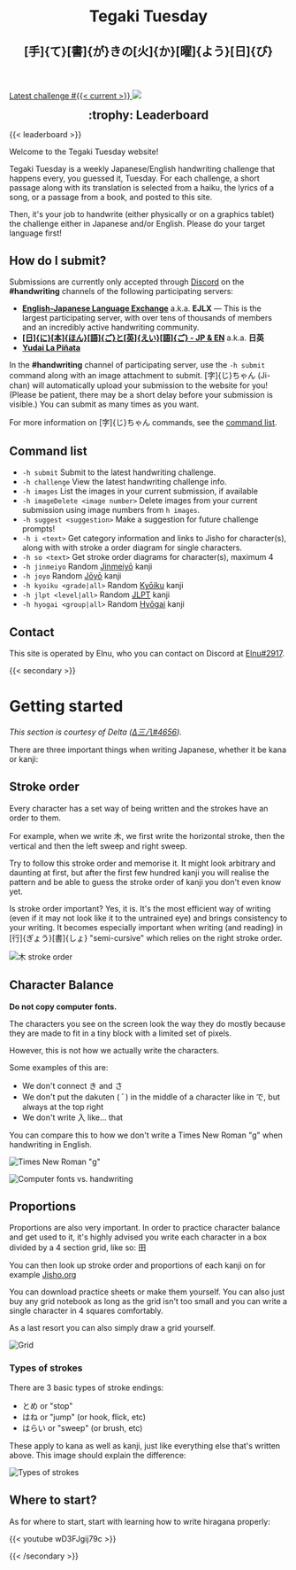 ---
---

<header style="text-align: center">
	<h1>Tegaki Tuesday</h1>
	<h2 class="gray">[手]{て}[書]{が}きの[火]{か}[曜]{よう}[日]{び}</h2>
</header>

<p class="action-button">
	<a href="/{{< current >}}">
		<span>Latest challenge #{{< current >}} <i class="fa-solid fa-circle-arrow-right"></i></span>
		<img src="/mascot-avatar.png">
	</a>
</p>

<h2 style="text-align: center; margin: 0">:trophy: Leaderboard</h2>

{{< leaderboard >}}

Welcome to the Tegaki Tuesday website!

Tegaki Tuesday is a weekly Japanese/English handwriting challenge that happens every, you guessed it, Tuesday. For each challenge, a short passage along with its translation is selected from a haiku, the lyrics of a song, or a passage from a book, and posted to this site.

Then, it's your job to handwrite (either physically or on a graphics tablet) the challenge either in Japanese and/or English. Please do your target language first!

## How do I submit?

Submissions are currently only accepted through [Discord](https://discord.com/) on the **#handwriting** channels of the following participating servers:

- **[English-Japanese Language Exchange](https://discord.gg/japanese)** a.k.a. **EJLX** — This is the largest participating server, with over tens of thousands of members and an incredibly active handwriting community.
- **[[日]{に}[本]{ほん}[語]{ご}と[英]{えい}[語]{ご} - JP & EN](https://discord.gg/2Tf75M9)** a.k.a. **日英**
- **[Yudai La Piñata](https://discord.gg/5e5je2PXeq)**

In the **#handwriting** channel of participating server, use the `-h submit` command along with an image attachment to submit. [字]{じ}ちゃん (Ji-chan) will automatically upload your submission to the website for you! (Please be patient, there may be a short delay before your submission is visible.) You can submit as many times as you want.

For more information on [字]{じ}ちゃん commands, see the [command list](#command-list).

## Command list

- `-h submit` Submit to the latest handwriting challenge.
- `-h challenge` View the latest handwriting challenge info.
- `-h images` List the images in your current submission, if available
- `-h imageDelete <image number>` Delete images from your current submission using image numbers from `h images`.
- `-h suggest <suggestion>` Make a suggestion for future challenge prompts!
- `-h i <text>` Get category information and links to Jisho for character(s), along with with stroke a order diagram for single characters.
- `-h so <text>` Get stroke order diagrams for character(s), maximum 4
- `-h jinmeiyo` Random [Jinmeiyō](https://en.wikipedia.org/wiki/Jinmeiyō_kanji) kanji
- `-h joyo` Random [Jōyō](https://en.wikipedia.org/wiki/Jōyō_kanji) kanji
- `-h kyoiku <grade|all>` Random [Kyōiku](https://en.wikipedia.org/wiki/Kyōiku_kanji) kanji
- `-h jlpt <level|all>` Random [<abbr title="Japanese-Language Proficiency Test">JLPT</abbr>](https://en.wikipedia.org/wiki/Japanese-Language_Proficiency_Test) kanji
- `-h hyogai <group|all>` Random [Hyōgai](https://en.wikipedia.org/wiki/Hyōgai_kanji) kanji

## Contact

This site is operated by Elnu, who you can contact on Discord at [Elnu#2917](https://discord.com/users/441283734214279178).

{{< secondary >}}

# Getting started

*This section is courtesy of Delta ([Δ三八#4656](https://discord.com/users/200401434137722881)).*

There are three important things when writing Japanese, whether it be kana or kanji:

## Stroke order

Every character has a set way of being written and the strokes have an order to them.

For example, when we write 木, we first write the horizontal stroke, then the vertical and then the left sweep and right sweep.

Try to follow this stroke order and memorise it. It might look arbitrary and daunting at first, but after the first few hundred kanji you will realise the pattern and be able to guess the stroke order of kanji you don't even know yet.

Is stroke order important? Yes, it is. It's the most efficient way of writing (even if it may not look like it to the untrained eye) and brings consistency to your writing. It becomes especially important when writing (and reading) in [行]{ぎょう}[書]{しょ} "semi-cursive" which relies on the right stroke order. 

![木 stroke order](/tree.png)

## Character Balance

**Do not copy computer fonts.**

The characters you see on the screen look the way they do mostly because they are made to fit in a tiny block with a limited set of pixels. 

However, this is not how we actually write the characters.

Some examples of this are:

- We don't connect <span style="font-family: sans-serif">き</span> and <span style="font-family: sans-serif">さ</span>
- We don't put the dakuten (<span style="font-family: sans-serif"> ﾞ</span>) in the middle of a character like in <span style="font-family: sans-serif">で</span>, but always at the top right
- We don't write <span style="font-family: sans-serif">入</span> like... that

You can compare this to how we don't write a Times New Roman "g" when handwriting in English.

![Times New Roman "g"](/g.png)

![Computer fonts vs. handwriting](/computer-fonts.png)

## Proportions

Proportions are also very important. In order to practice character balance and get used to it, it's highly advised you write each character in a box divided by a 4 section grid, like so: 田

You can then look up stroke order and proportions of each kanji on for example [Jisho.org](https://jisho.org/)

You can download practice sheets or make them yourself. You can also just buy any grid notebook as long as the grid isn't too small and you can write a single character in 4 squares comfortably.

As a last resort you can also simply draw a grid yourself. 

![Grid](/grid.png)

### Types of strokes

There are 3 basic types of stroke endings:

- とめ or "stop"
- はね or "jump" (or hook, flick, etc)
- はらい or "sweep" (or brush, etc)

These apply to kana as well as kanji, just like everything else that's written above.
This image should explain the difference:

![Types of strokes](/types-of-strokes.png)

## Where to start?

As for where to start, start with learning how to write hiragana properly:

{{< youtube wD3FJgij79c >}}

{{< /secondary >}}

